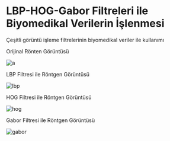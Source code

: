 # LBP-HOG-Gabor Filtreleri ile Biyomedikal Verilerin İşlenmesi
 Çeşitli görüntü işleme filtrelerinin biyomedikal veriler ile kullanımı

Orijinal Rönten Görüntüsü

![a](https://user-images.githubusercontent.com/58745898/184991383-dcdc47e3-1e49-4415-b896-3c4094bec526.jpg)

LBP Filtresi ile Röntgen Görüntüsü

![lbp](https://user-images.githubusercontent.com/58745898/184991412-d87a7989-1509-43ce-ac16-379e98f892fe.jpg)

HOG Filtresi ile Röntgen Görüntüsü

![hog](https://user-images.githubusercontent.com/58745898/184991454-c1c98345-fa68-4755-9421-405041c73640.png)

Gabor Filtresi ile Röntgen Görüntüsü

![gabor](https://user-images.githubusercontent.com/58745898/184991499-39df876e-d0cc-41cd-9347-895069972b56.jpg)
